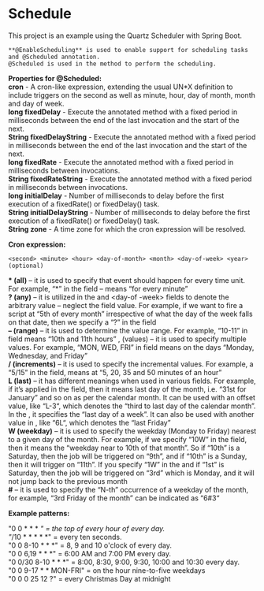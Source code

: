 # Schedule

This project is an example using the Quartz Scheduler with Spring Boot.

    **@EnableScheduling** is used to enable support for scheduling tasks and @Scheduled annotation.
    @Scheduled is used in the method to perform the scheduling.

**Properties for @Scheduled:**<br />
**cron** - A cron-like expression, extending the usual UN*X definition to include triggers on the second as well as minute, hour, day of month, month and day of week.<br />
**long fixedDelay** - Execute the annotated method with a fixed period in milliseconds between the end of the last invocation and the start of the next.<br />
**String fixedDelayString** - Execute the annotated method with a fixed period in milliseconds between the end of the last invocation and the start of the next.<br />
**long	fixedRate** - Execute the annotated method with a fixed period in milliseconds between invocations.<br />
**String fixedRateString** - Execute the annotated method with a fixed period in milliseconds between invocations.<br />
**long	initialDelay** - Number of milliseconds to delay before the first execution of a fixedRate() or fixedDelay() task.<br />
**String initialDelayString** - Number of milliseconds to delay before the first execution of a fixedRate() or fixedDelay() task.<br />
**String zone** - A time zone for which the cron expression will be resolved.<br />

**Cron expression:**<br />

    <second> <minute> <hour> <day-of-month> <month> <day-of-week> <year>(optional)

**\* (all)** – it is used to specify that event should happen for every time unit. For example, “*” in the <minute> field – means “for every minute”<br />
**? (any)** – it is utilized in the <day-of-month> and <day-of -week> fields to denote the arbitrary value – neglect the field value. For example, if we want to fire a script at “5th of every month” irrespective of what the day of the week falls on that date, then we specify a “?” in the <day-of-week> field<br />
**– (range)** – it is used to determine the value range. For example, “10-11” in <hour> field means “10th and 11th hours”
, (values) – it is used to specify multiple values. For example, “MON, WED, FRI” in <day-of-week> field means on the days “Monday, Wednesday, and Friday”<br />
**/ (increments)** – it is used to specify the incremental values. For example, a “5/15” in the <minute> field, means at “5, 20, 35 and 50 minutes of an hour”<br />
**L (last)** – it has different meanings when used in various fields. For example, if it’s applied in the <day-of-month> field, then it means last day of the month, i.e. “31st for January” and so on as per the calendar month. It can be used with an offset value, like “L-3“, which denotes the “third to last day of the calendar month”. In the <day-of-week>, it specifies the “last day of a week”. It can also be used with another value in <day-of-week>, like “6L“, which denotes the “last Friday”<br />
**W (weekday)** – it is used to specify the weekday (Monday to Friday) nearest to a given day of the month. For example, if we specify “10W” in the <day-of-month> field, then it means the “weekday near to 10th of that month”. So if “10th” is a Saturday, then the job will be triggered on “9th”, and if “10th” is a Sunday, then it will trigger on “11th”. If you specify “1W” in the <day-of-month> and if “1st” is Saturday, then the job will be triggered on “3rd” which is Monday, and it will not jump back to the previous month<br />
**#** – it is used to specify the “N-th” occurrence of a weekday of the month, for example, “3rd Friday of the month” can be indicated as “6#3“<br />

**Example patterns:**<br />

"0 0 * * * *" = the top of every hour of every day.<br />
"*/10 * * * * *" = every ten seconds.<br />
"0 0 8-10 * * *" = 8, 9 and 10 o'clock of every day.<br />
"0 0 6,19 * * *" = 6:00 AM and 7:00 PM every day.<br />
"0 0/30 8-10 * * *" = 8:00, 8:30, 9:00, 9:30, 10:00 and 10:30 every day.<br />
"0 0 9-17 * * MON-FRI" = on the hour nine-to-five weekdays<br />
"0 0 0 25 12 ?" = every Christmas Day at midnight

